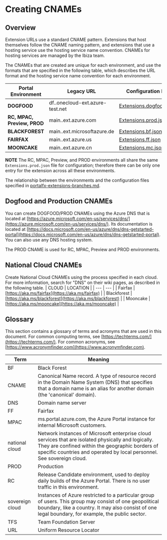 <a name="creating-cnames"></a>
# Creating CNAMEs
<a name="creating-cnames-overview"></a>
## Overview
 Extension URLs use a standard CNAME pattern. Extensions that host themselves follow the CNAME naming pattern, and extensions that use a hosting service use the hosting service name convention. CNAMEs for hosting services are managed by the Ibiza team. 
 
 The CNAMEs that are created are unique for each environment, and use the formats that are specified in the following table, which describes the URL format and the hosting service name convention for each environment.

| Portal Environment	| Legacy URL | Configuration File  | Hosting Service |
| --- | --- |  --- | --- |
| **DOGFOOD**	| df.<extension>.onecloud-ext.azure-test.net |   [Extensions.dogfood.json](https://msazure.visualstudio.com/One/Azure%20Portal/_git/AzureUX-PortalFx?_a=contents&path=%2Fsrc%2FRDPackages%2FOneCloud%2FExtensions.dogfood.json&version=GBdev)  |`//hosting.onecloud.azure-test.net/{contentUnbundlerRoutePrefix}` |
| **RC, MPAC, Preview, PROD** 	| 	main.<extension>.ext.azure.com | [Extensions.prod.json](https://msazure.visualstudio.com/One/Azure%20Portal/_git/AzureUX-PortalFx?_a=contents&path=%2Fsrc%2FRDPackages%2FOneCloud%2FExtensions.prod.json&version=GBdev) 	| {contentUnbundlerRoutePrefix}.hosting.portal.azure.net/{contentUnbundlerRoutePrefix} |
| **BLACKFOREST**	| main.<extension>.ext.microsoftazure.de | [Extensions.bf.json](https://msazure.visualstudio.com/One/Azure%20Portal/_git/AzureUX-PortalFx?_a=contents&path=%2Fsrc%2FRDPackages%2FOneCloud%2FExtensions.bf.json&version=GBdev)    |  //{contentUnbundlerRoutePrefix}.hosting.azure-api.de/{contentUnbundlerRoutePrefix} |
| **FAIRFAX**		| main.<extension>.ext.azure.us | [Extensions.ff.json](https://msazure.visualstudio.com/One/Azure%20Portal/_git/AzureUX-PortalFx?_a=contents&path=%2Fsrc%2FRDPackages%2FOneCloud%2FExtensions.ff.json&version=GBdev)   |  {contentUnbundlerRoutePrefix}.hosting.azureportal.usgovcloudapi.net/{contentUnbundlerRoutePrefix |
| **MOONCAKE**		| main.<extension>.ext.azure.cn | [Extensions.mc.json](https://msazure.visualstudio.com/One/Azure%20Portal/_git/AzureUX-PortalFx?_a=contents&path=%2Fsrc%2FRDPackages%2FOneCloud%2FExtensions.mc.json&version=GBdev)    | {contentUnbundlerRoutePrefix}.hosting.azureportal.chinacloudapi.cn/{contentUnbundlerRoutePrefix} |                  |

**NOTE** The RC, MPAC, Preview, and PROD environments all share the same `Extensions.prod.json` file for configuration; therefore there can be only one entry for the extension across all these environments. 

The relationship between the environments and the configuration files specified in [portalfx-extensions-branches.md](portalfx-extensions-branches.md).

<a name="creating-cnames-dogfood-and-production-cnames"></a>
## Dogfood and Production CNAMEs
You can create DOGFOOD/PROD CNAMEs using the Azure DNS that is located at
 [https://azure.microsoft.com/en-us/services/dns/](https://azure.microsoft.com/en-us/services/dns/). Its documentation is located at  [https://docs.microsoft.com/en-us/azure/dns/dns-getstarted-portal](https://docs.microsoft.com/en-us/azure/dns/dns-getstarted-portal).  You can also use any DNS hosting system.

The PROD CNAME is used for RC, MPAC, Preview and PROD environments.

<a name="creating-cnames-national-cloud-cnames"></a>
## National Cloud CNAMEs
Create National Cloud CNAMEs using the process specified in each cloud.  For more information, search for "DNS" on their wiki pages, as described in the following table.
 | CLOUD | LOCATION |
 | --- | --- |
 | Fairfax | [https://aka.ms/fairfax](https://aka.ms/fairfax) |
 | Blackforest  | [https://aka.ms/blackforest](https://aka.ms/blackforest)  |
 | Mooncake | [https://aka.ms/mooncake](https://aka.ms/mooncake) |
 
<a name="creating-cnames-glossary"></a>
## Glossary

This section contains a glossary of terms and acronyms that are used in this document. For common computing terms, see [https://techterms.com/](https://techterms.com/). For common acronyms, see [https://www.acronymfinder.com](https://www.acronymfinder.com).
 
| Term             | Meaning |
| ---              | --- |
| BF               | Black Forest |
| CNAME            | Canonical Name record. A type of resource record in the Domain Name System (DNS) that specifies that a domain name is an alias for another domain (the 'canonical' domain). | 
| DNS              | Domain name server |
| FF               | Fairfax |  
| MPAC             | ms.portal.azure.com, the Azure Portal instance for internal Microsoft customers. | 
| national cloud   | Network instances of Microsoft enterprise cloud services that are isolated physically and logically. They are confined within the geographic borders of specific countries and operated by local personnel. See sovereign cloud. |
| PROD             | Production |
| RC               | Release Candidate environment, used to deploy daily builds of the Azure Portal. There is no user traffic in this environment. |
| sovereign cloud  | Instances of Azure restricted to a particular group of users. This group may consist of one geopolitical boundary, like a country. It may also consist of one legal boundary, for example, the public sector. |
| TFS              | Team Foundation Server |
| URL              | Uniform Resource Locator |